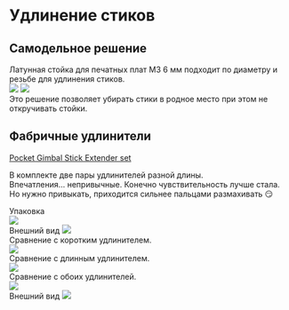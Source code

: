 # Удлинение стиков

## Самодельное решение
Латунная стойка для печатных плат М3 6 мм подходит по диаметру и резьбе для удлинения стиков.  
![](LongStick_1.png)
![](LongStick_2.png)  
Это решение позволяет убирать стики в родное место при этом не откручивать стойки.

## Фабричные удлинители
[Pocket Gimbal Stick Extender set](https://www.radiomasterrc.com/products/pocket-gimbal-stick-extender-set)  

В комплекте две пары удлинителей разной длины.  
Впечатления... непривычные. Конечно чувствительность лучше стала. Но нужно привыкать, приходится сильнее пальцами размахивать 😏

Упаковка   
![](Stick2.jpg)  
Внешний вид
![](Stick1.jpg)  
Сравнение с коротким удлинителем.   
![](Stick5.jpg)  
Сравнение с длинным удлинителем.   
![](Stick6.jpg)  
Сравнение с обоих удлинителей.   
![](Stick4.jpg)  
Внешний вид
![](Stick3.jpg)  


